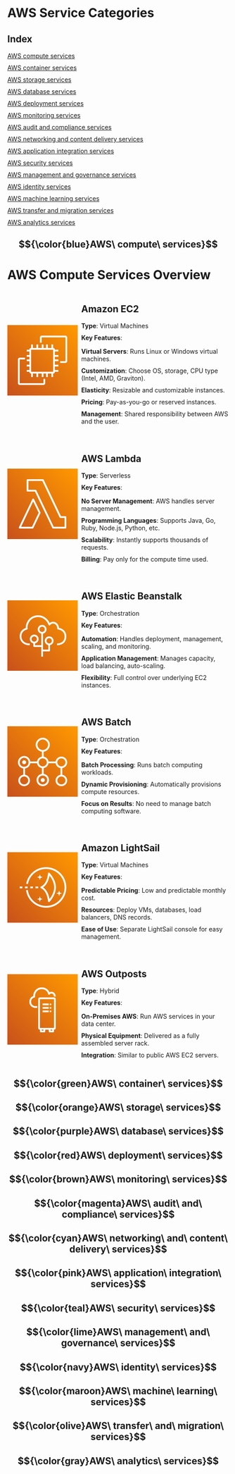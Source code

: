 # AWS Service Categories

## Index
- [AWS compute services](#aws-compute-services)
- [AWS container services](#aws-container-services)
- [AWS storage services](#aws-storage-services)
- [AWS database services](#aws-database-services)
- [AWS deployment services](#aws-deployment-services)
- [AWS monitoring services](#aws-monitoring-services)
- [AWS audit and compliance services](#aws-audit-and-compliance-services)
- [AWS networking and content delivery services](#aws-networking-and-content-delivery-services)
- [AWS application integration services](#aws-application-integration-services)
- [AWS security services](#aws-security-services)
- [AWS management and governance services](#aws-management-and-governance-services)
- [AWS identity services](#aws-identity-services)
- [AWS machine learning services](#aws-machine-learning-services)
- [AWS transfer and migration services](#aws-transfer-and-migration-services)
- [AWS analytics services](#aws-analytics-services)

## <a id="aws-compute-services"></a> $${\color{blue}AWS\ compute\ services}$$

# AWS Compute Services Overview

<!DOCTYPE html>
<html>
<head>
<style>
  .container {
    display: flex;
    align-items: center;
    margin-bottom: 20px; /* Adds space between sections */
  }
  .image {
    flex: 1;
  }
  .content {
    flex: 2;
  }
  .container img {
    max-width: 100%; /* Ensure images fit within the container */
  }
  ul {
    list-style-type: none; /* Remove default list styling */
    padding: 0;
  }
  li {
    margin-bottom: 10px; /* Add space between list items */
  }
</style>
</head>
<body>

<!-- Template for services -->
<!-- <div class="container">
  <div class="image">
    <img src="IMAGE_URL" alt="SERVICE_NAME">
  </div>
  <div class="content">
    <h2>SERVICE_NAME</h2>
    <ul>
      <li><strong>Type</strong>: SERVICE_TYPE</li>
      <li><strong>Key Features</strong>:</li>
      <ul>
        <li><strong>Feature 1</strong>: DESCRIPTION</li>
        <li><strong>Feature 2</strong>: DESCRIPTION</li>
        <li><strong>Feature 3</strong>: DESCRIPTION</li>
      </ul> 
    </ul>
  </div>
</div> -->
 
<!-- Instances of the template for each service -->
<div class="container">
  <div class="image">
    <img src="https://raw.githubusercontent.com/sashee/aws-svg-icons/ddf2928b65d8f18c20c6a792740ec934804e7a25/docs/Architecture-Service-Icons_07302021/Arch_Compute/64/Arch_Amazon-EC2_64.svg" alt="Amazon EC2">
  </div>
  <div class="content">
    <h2>Amazon EC2</h2>
    <ul>
      <li><strong>Type</strong>: Virtual Machines</li>
      <li><strong>Key Features</strong>:</li>
      <ul>
        <li><strong>Virtual Servers</strong>: Runs Linux or Windows virtual machines.</li>
        <li><strong>Customization</strong>: Choose OS, storage, CPU type (Intel, AMD, Graviton).</li>
        <li><strong>Elasticity</strong>: Resizable and customizable instances.</li>
        <li><strong>Pricing</strong>: Pay-as-you-go or reserved instances.</li>
        <li><strong>Management</strong>: Shared responsibility between AWS and the user.</li>
      </ul>
    </ul>
  </div>
</div>

<div class="container">
  <div class="image">
    <img src="https://raw.githubusercontent.com/sashee/aws-svg-icons/ddf2928b65d8f18c20c6a792740ec934804e7a25/docs/Architecture-Service-Icons_07302021/Arch_Compute/64/Arch_AWS-Lambda_64.svg" alt="AWS Lambda">
  </div>
  <div class="content">
    <h2>AWS Lambda</h2>
    <ul>
      <li><strong>Type</strong>: Serverless</li>
      <li><strong>Key Features</strong>:</li>
      <ul>
        <li><strong>No Server Management</strong>: AWS handles server management.</li>
        <li><strong>Programming Languages</strong>: Supports Java, Go, Ruby, Node.js, Python, etc.</li>
        <li><strong>Scalability</strong>: Instantly supports thousands of requests.</li>
        <li><strong>Billing</strong>: Pay only for the compute time used.</li>
      </ul>
    </ul>
  </div>
</div>

<div class="container">
  <div class="image">
    <img src="https://raw.githubusercontent.com/sashee/aws-svg-icons/ddf2928b65d8f18c20c6a792740ec934804e7a25/docs/Architecture-Service-Icons_07302021/Arch_Compute/64/Arch_AWS-Elastic-Beanstalk_64.svg" alt="AWS Elastic Beanstalk">
  </div>
  <div class="content">
    <h2>AWS Elastic Beanstalk</h2>
    <ul>
      <li><strong>Type</strong>: Orchestration</li>
      <li><strong>Key Features</strong>:</li>
      <ul>
        <li><strong>Automation</strong>: Handles deployment, management, scaling, and monitoring.</li>
        <li><strong>Application Management</strong>: Manages capacity, load balancing, auto-scaling.</li>
        <li><strong>Flexibility</strong>: Full control over underlying EC2 instances.</li>
      </ul>
    </ul>
  </div>
</div>

<div class="container">
  <div class="image">
    <img src="https://raw.githubusercontent.com/sashee/aws-svg-icons/ddf2928b65d8f18c20c6a792740ec934804e7a25/docs/Architecture-Service-Icons_07302021/Arch_Compute/64/Arch_AWS-Batch_64.svg" alt="AWS Batch">
  </div>
  <div class="content">
    <h2>AWS Batch</h2>
    <ul>
      <li><strong>Type</strong>: Orchestration</li>
      <li><strong>Key Features</strong>:</li>
      <ul>
        <li><strong>Batch Processing</strong>: Runs batch computing workloads.</li>
        <li><strong>Dynamic Provisioning</strong>: Automatically provisions compute resources.</li>
        <li><strong>Focus on Results</strong>: No need to manage batch computing software.</li>
      </ul>
    </ul>
  </div>
</div>

<div class="container">
  <div class="image">
    <img src="https://raw.githubusercontent.com/sashee/aws-svg-icons/ddf2928b65d8f18c20c6a792740ec934804e7a25/docs/Architecture-Service-Icons_07302021/Arch_Compute/64/Arch_Amazon-Lightsail_64.svg" alt="Amazon LightSail">
  </div>
  <div class="content">
    <h2>Amazon LightSail</h2>
    <ul>
      <li><strong>Type</strong>: Virtual Machines</li>
      <li><strong>Key Features</strong>:</li>
      <ul>
        <li><strong>Predictable Pricing</strong>: Low and predictable monthly cost.</li>
        <li><strong>Resources</strong>: Deploy VMs, databases, load balancers, DNS records.</li>
        <li><strong>Ease of Use</strong>: Separate LightSail console for easy management.</li>
      </ul>
    </ul>
  </div>
</div>

<div class="container">
  <div class="image">
    <img src="https://raw.githubusercontent.com/sashee/aws-svg-icons/ddf2928b65d8f18c20c6a792740ec934804e7a25/docs/Architecture-Service-Icons_07302021/Arch_Compute/64/Arch_AWS-Outposts_64.svg" alt="AWS Outposts">
  </div>
  <div class="content">
    <h2>AWS Outposts</h2>
    <ul>
      <li><strong>Type</strong>: Hybrid</li>
      <li><strong>Key Features</strong>:</li>
      <ul>
        <li><strong>On-Premises AWS</strong>: Run AWS services in your data center.</li>
        <li><strong>Physical Equipment</strong>: Delivered as a fully assembled server rack.</li>
        <li><strong>Integration</strong>: Similar to public AWS EC2 servers.</li>
      </ul>
    </ul>
  </div>
</div>

</body>
</html>



## <a id="aws-container-services"></a> $${\color{green}AWS\ container\ services}$$

## <a id="aws-storage-services"></a> $${\color{orange}AWS\ storage\ services}$$

## <a id="aws-database-services"></a> $${\color{purple}AWS\ database\ services}$$

## <a id="aws-deployment-services"></a> $${\color{red}AWS\ deployment\ services}$$

## <a id="aws-monitoring-services"></a> $${\color{brown}AWS\ monitoring\ services}$$

## <a id="aws-audit-and-compliance-services"></a> $${\color{magenta}AWS\ audit\ and\ compliance\ services}$$

## <a id="aws-networking-and-content-delivery-services"></a> $${\color{cyan}AWS\ networking\ and\ content\ delivery\ services}$$

## <a id="aws-application-integration-services"></a> $${\color{pink}AWS\ application\ integration\ services}$$

## <a id="aws-security-services"></a> $${\color{teal}AWS\ security\ services}$$

## <a id="aws-management-and-governance-services"></a> $${\color{lime}AWS\ management\ and\ governance\ services}$$

## <a id="aws-identity-services"></a> $${\color{navy}AWS\ identity\ services}$$

## <a id="aws-machine-learning-services"></a> $${\color{maroon}AWS\ machine\ learning\ services}$$

## <a id="aws-transfer-and-migration-services"></a> $${\color{olive}AWS\ transfer\ and\ migration\ services}$$

## <a id="aws-analytics-services"></a> $${\color{gray}AWS\ analytics\ services}$$
